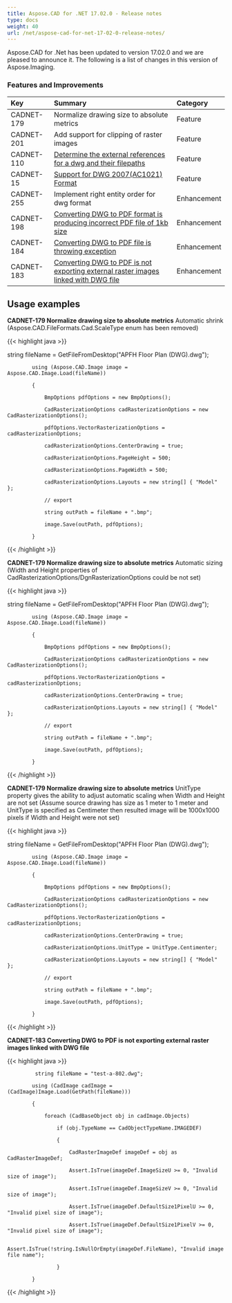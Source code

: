 ```yaml
---
title: Aspose.CAD for .NET 17.02.0 - Release notes
type: docs
weight: 40
url: /net/aspose-cad-for-net-17-02-0-release-notes/
---
```


Aspose.CAD for .Net has been updated to version 17.02.0 and we are pleased to announce it.
The following is a list of changes in this version of Aspose.Imaging.

### **Features and Improvements**

|**Key**|**Summary**|**Category**|
| :- | :- | :- |
|CADNET-179|Normalize drawing size to absolute metrics|Feature|
|CADNET-201|Add support for clipping of raster images|Feature|
|CADNET-110|[Determine the external references for a dwg and their filepaths](https://forum.aspose.com/t/features-in-aspose-cad-and-possible-roadmap-for-additions/799)|Feature|
|CADNET-15|[Support for DWG 2007(AC1021) Format](https://forum.aspose.com/t/dwg-to-pdf-failed/4117/1)|Feature|
|CADNET-255|Implement right entity order for dwg format|Enhancement|
|CADNET-198|[Converting DWG to PDF format is producing incorrect PDF file of 1kb size](https://forum.aspose.com/t/convert-dwg-to-pdf-failed/820)|Enhancement|
|CADNET-184|[Converting DWG to PDF file is throwing exception](https://forum.aspose.com/t/pdf-result-seems-to-be-pixelated/812/1)|Enhancement|
|CADNET-183|[Converting DWG to PDF is not exporting external raster images linked with DWG file](https://forum.aspose.com/t/convert-a-dwg-to-pdf-with-included-external-references/815)|Enhancement|

## **Usage examples**

**CADNET-179 Normalize drawing size to absolute metrics**
Automatic shrink (Aspose.CAD.FileFormats.Cad.ScaleType enum has been removed)

{{< highlight java >}}

 string fileName = GetFileFromDesktop("APFH Floor Plan (DWG).dwg");

            using (Aspose.CAD.Image image = Aspose.CAD.Image.Load(fileName))

            {

                BmpOptions pdfOptions = new BmpOptions();

                CadRasterizationOptions cadRasterizationOptions = new CadRasterizationOptions();

                pdfOptions.VectorRasterizationOptions = cadRasterizationOptions;

                cadRasterizationOptions.CenterDrawing = true;

                cadRasterizationOptions.PageHeight = 500;

                cadRasterizationOptions.PageWidth = 500;

                cadRasterizationOptions.Layouts = new string[] { "Model" };

                // export

                string outPath = fileName + ".bmp";

                image.Save(outPath, pdfOptions);

            }

{{< /highlight >}}

**CADNET-179 Normalize drawing size to absolute metrics**
Automatic sizing (Width and Height properties of CadRasterizationOptions/DgnRasterizationOptions could be not set)

{{< highlight java >}}

 string fileName = GetFileFromDesktop("APFH Floor Plan (DWG).dwg");

            using (Aspose.CAD.Image image = Aspose.CAD.Image.Load(fileName))

            {

                BmpOptions pdfOptions = new BmpOptions();

                CadRasterizationOptions cadRasterizationOptions = new CadRasterizationOptions();

                pdfOptions.VectorRasterizationOptions = cadRasterizationOptions;

                cadRasterizationOptions.CenterDrawing = true;

                cadRasterizationOptions.Layouts = new string[] { "Model" };

                // export

                string outPath = fileName + ".bmp";

                image.Save(outPath, pdfOptions);

            }

{{< /highlight >}}

**CADNET-179 Normalize drawing size to absolute metrics**
UnitType property gives the ability to adjust automatic scaling when Width and Height are not set (Assume source drawing has size as 1 meter to 1 meter and UnitType is specified as Centimeter then resulted image will be 1000x1000 pixels if Width and Height were not set)

{{< highlight java >}}

 string fileName = GetFileFromDesktop("APFH Floor Plan (DWG).dwg");

            using (Aspose.CAD.Image image = Aspose.CAD.Image.Load(fileName))

            {

                BmpOptions pdfOptions = new BmpOptions();

                CadRasterizationOptions cadRasterizationOptions = new CadRasterizationOptions();

                pdfOptions.VectorRasterizationOptions = cadRasterizationOptions;

                cadRasterizationOptions.CenterDrawing = true;

                cadRasterizationOptions.UnitType = UnitType.Centimenter;

                cadRasterizationOptions.Layouts = new string[] { "Model" };

                // export

                string outPath = fileName + ".bmp";

                image.Save(outPath, pdfOptions);

            }

{{< /highlight >}}

**CADNET-183 Converting DWG to PDF is not exporting external raster images linked with DWG file**

{{< highlight java >}}

             string fileName = "test-a-802.dwg";

            using (CadImage cadImage = (CadImage)Image.Load(GetPath(fileName)))

            {

                foreach (CadBaseObject obj in cadImage.Objects)

                    if (obj.TypeName == CadObjectTypeName.IMAGEDEF)

                    {

                        CadRasterImageDef imageDef = obj as CadRasterImageDef;

                        Assert.IsTrue(imageDef.ImageSizeU >= 0, "Invalid size of image");

                        Assert.IsTrue(imageDef.ImageSizeV >= 0, "Invalid size of image");

                        Assert.IsTrue(imageDef.DefaultSize1PixelU >= 0, "Invalid pixel size of image");

                        Assert.IsTrue(imageDef.DefaultSize1PixelV >= 0, "Invalid pixel size of image");

                        Assert.IsTrue(!string.IsNullOrEmpty(imageDef.FileName), "Invalid image file name");

                    }

            }

{{< /highlight >}}
